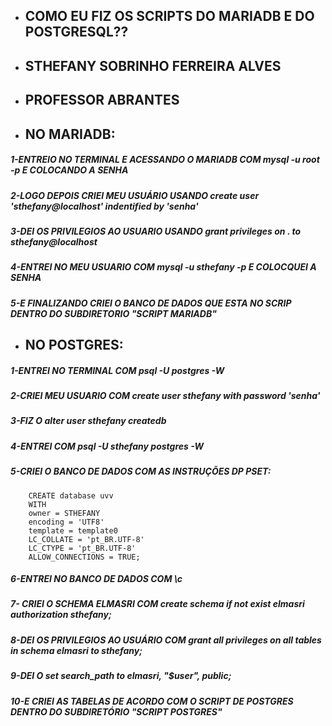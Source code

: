 
* ## COMO EU FIZ OS SCRIPTS DO MARIADB E DO POSTGRESQL?? 
* ## STHEFANY SOBRINHO FERREIRA ALVES 
* ## PROFESSOR ABRANTES 

* ## NO MARIADB:

##### 1-ENTREIO NO TERMINAL E ACESSANDO O MARIADB COM mysql -u root -p E COLOCANDO A SENHA
##### 2-LOGO DEPOIS CRIEI MEU USUÁRIO USANDO create user 'sthefany@localhost' indentified by 'senha'
##### 3-DEI OS PRIVILEGIOS AO USUARIO USANDO grant privileges on *.* to sthefany@localhost
##### 4-ENTREI NO MEU USUARIO COM mysql -u sthefany -p E COLOCQUEI A SENHA
##### 5-E FINALIZANDO CRIEI O BANCO DE DADOS QUE ESTA NO SCRIP DENTRO DO SUBDIRETORIO "SCRIPT MARIADB"

* ## NO POSTGRES:

##### 1-ENTREI NO TERMINAL COM psql -U postgres -W
##### 2-CRIEI MEU USUARIO COM create user sthefany with password 'senha'
##### 3-FIZ O alter user sthefany createdb
##### 4-ENTREI COM psql -U sthefany postgres -W
##### 5-CRIEI O BANCO DE DADOS COM AS INSTRUÇÕES DP PSET:
        CREATE database uvv 
        WITH
        owner = STHEFANY
        encoding = 'UTF8'
        template = template0
        LC_COLLATE = 'pt_BR.UTF-8'
        LC_CTYPE = 'pt_BR.UTF-8'
        ALLOW_CONNECTIONS = TRUE;
##### 6-ENTREI NO BANCO DE DADOS COM \c
##### 7- CRIEI O SCHEMA ELMASRI COM create schema if not exist elmasri authorization sthefany;
##### 8-DEI OS PRIVILEGIOS AO USUÁRIO COM grant all privileges on all tables in schema elmasri to sthefany;
##### 9-DEI O set search_path to elmasri, "$user", public;
##### 10-E CRIEI AS TABELAS DE ACORDO COM O SCRIPT DE POSTGRES DENTRO DO SUBDIRETÓRIO "SCRIPT POSTGRES"
